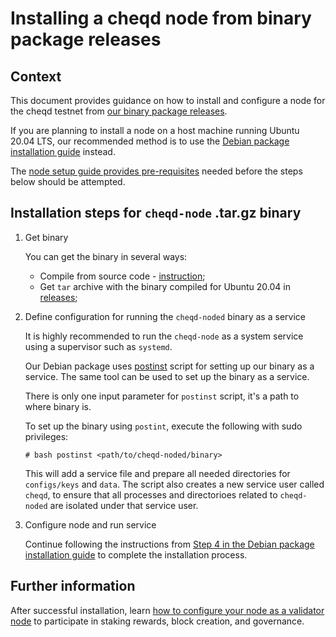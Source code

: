 # Installing a cheqd node from binary package releases

## Context

This document provides guidance on how to install and configure a node for the cheqd testnet from [our binary package releases](https://github.com/cheqd/cheqd-node/releases/latest).

If you are planning to install a node on a host machine running Ubuntu 20.04 LTS, our recommended method is to use the [Debian package installation guide](debian/deb-package-install.md) instead.

The [node setup guide provides pre-requisites](readme.md) needed before the steps below should be attempted.

## Installation steps for `cheqd-node` .tar.gz binary

1. Get binary

   You can get the binary in several ways:

   * Compile from source code - [instruction](../../);
   * Get `tar` archive with the binary compiled for Ubuntu 20.04 in [releases](https://github.com/cheqd/cheqd-node/releases);

2. Define configuration for running the `cheqd-noded` binary as a service

   It is highly recommended to run the `cheqd-node` as a system service using a supervisor such as `systemd`.

   Our Debian package uses [postinst](https://github.com/cheqd/cheqd-node/blob/main/build_tools/postinst) script for setting up our binary as a service. The same tool can be used to set up the binary as a service.

   There is only one input parameter for `postinst` script, it's a path to where binary is.

   To set up the binary using `postint`, execute the following with sudo privileges:

   ```text
   # bash postinst <path/to/cheqd-noded/binary>
   ```

   This will add a service file and prepare all needed directories for `configs/keys` and `data`. The script also creates a new service user called `cheqd`, to ensure that all processes and directorioes related to `cheqd-noded` are isolated under that service user.

3. Configure node and run service

   Continue following the instructions from [Step 4 in the Debian package installation guide](debian/deb-package-install.md) to complete the installation process.

## Further information

After successful installation, learn [how to configure your node as a validator node](configure-new-validator.md) to participate in staking rewards, block creation, and governance.

